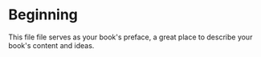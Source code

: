 Beginning
=======

This file file serves as your book's preface, a great place to describe your book's content and ideas.
